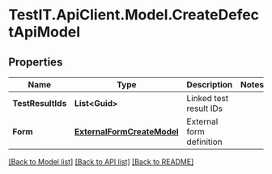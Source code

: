 # TestIT.ApiClient.Model.CreateDefectApiModel

## Properties

Name | Type | Description | Notes
------------ | ------------- | ------------- | -------------
**TestResultIds** | **List&lt;Guid&gt;** | Linked test result IDs | 
**Form** | [**ExternalFormCreateModel**](ExternalFormCreateModel.md) | External form definition | 

[[Back to Model list]](../README.md#documentation-for-models) [[Back to API list]](../README.md#documentation-for-api-endpoints) [[Back to README]](../README.md)

